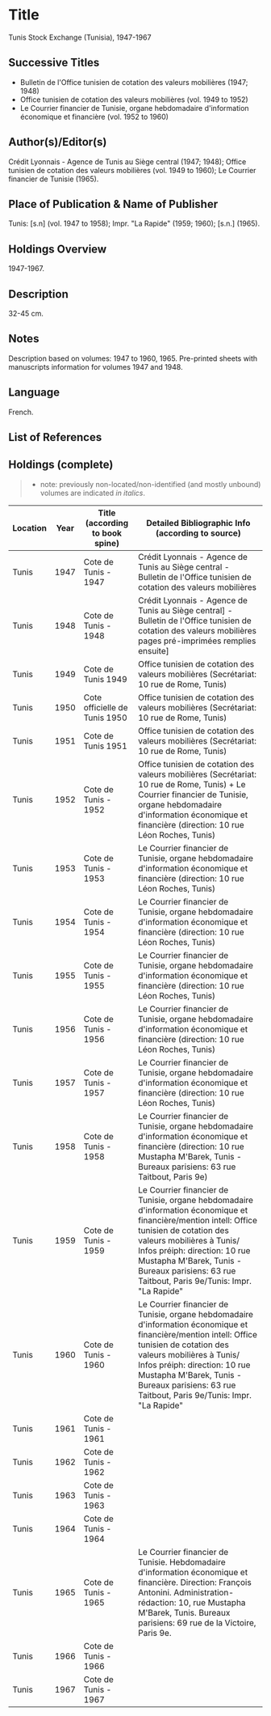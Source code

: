 # Title
Tunis Stock Exchange (Tunisia), 1947-1967

## Successive Titles
* Bulletin de l'Office tunisien de cotation des valeurs mobilières (1947; 1948)
* Office tunisien de cotation des valeurs mobilières (vol. 1949 to 1952)
* Le Courrier financier de Tunisie, organe hebdomadaire d'information économique et financière (vol. 1952 to 1960)

## Author(s)/Editor(s)
Crédit Lyonnais - Agence de Tunis au Siège central (1947; 1948); Office tunisien de cotation des valeurs mobilières (vol. 1949 to 1960); Le Courrier financier de Tunisie (1965).

## Place of Publication & Name of Publisher
Tunis: [s.n] (vol. 1947 to 1958); Impr. "La Rapide" (1959; 1960); [s.n.] (1965). 

## Holdings Overview
1947-1967.

## Description
32-45 cm.

## Notes
Description based on volumes: 1947 to 1960, 1965. Pre-printed sheets with manuscripts information for volumes 1947 and 1948.

## Language
French.

## List of References

## Holdings (complete)

> * note: previously non-located/non-identified (and mostly unbound) volumes are indicated *in italics*.

| Location | Year | Title (according to book spine) | Detailed Bibliographic Info (according to source)                                                                                                                                                                                                                                                        |
|----------|------|---------------------------------|----------------------------------------------------------------------------------------------------------------------------------------------------------------------------------------------------------------------------------------------------------------------------------------------------------|
| Tunis    | 1947 | Cote de Tunis - 1947            | Crédit Lyonnais - Agence de Tunis au Siège central - Bulletin de l'Office tunisien de cotation des valeurs mobilières                                                                                                                                                                                    |
| Tunis    | 1948 | Cote de Tunis - 1948            | Crédit Lyonnais - Agence de Tunis au Siège central] - Bulletin de l'Office tunisien de cotation des valeurs mobilières pages pré-imprimées remplies ensuite]                                                                                                                                             |
| Tunis    | 1949 | Cote de Tunis 1949              | Office tunisien de cotation des valeurs mobilières (Secrétariat: 10 rue de Rome, Tunis)                                                                                                                                                                                                                  |
| Tunis    | 1950 | Cote officielle de Tunis 1950   | Office tunisien de cotation des valeurs mobilières (Secrétariat: 10 rue de Rome, Tunis)                                                                                                                                                                                                                  |
| Tunis    | 1951 | Cote de Tunis 1951              | Office tunisien de cotation des valeurs mobilières (Secrétariat: 10 rue de Rome, Tunis)                                                                                                                                                                                                                  |
| Tunis    | 1952 | Cote de Tunis - 1952            | Office tunisien de cotation des valeurs mobilières (Secrétariat: 10 rue de Rome, Tunis) + Le Courrier financier de Tunisie, organe hebdomadaire d'information économique et financière (direction: 10 rue Léon Roches, Tunis)                                                                            |
| Tunis    | 1953 | Cote de Tunis - 1953            | Le Courrier financier de Tunisie, organe hebdomadaire d'information économique et financière (direction: 10 rue Léon Roches, Tunis)                                                                                                                                                                      |
| Tunis    | 1954 | Cote de Tunis - 1954            | Le Courrier financier de Tunisie, organe hebdomadaire d'information économique et financière (direction: 10 rue Léon Roches, Tunis)                                                                                                                                                                      |
| Tunis    | 1955 | Cote de Tunis - 1955            | Le Courrier financier de Tunisie, organe hebdomadaire d'information économique et financière (direction: 10 rue Léon Roches, Tunis)                                                                                                                                                                      |
| Tunis    | 1956 | Cote de Tunis - 1956            | Le Courrier financier de Tunisie, organe hebdomadaire d'information économique et financière (direction: 10 rue Léon Roches, Tunis)                                                                                                                                                                      |
| Tunis    | 1957 | Cote de Tunis - 1957            | Le Courrier financier de Tunisie, organe hebdomadaire d'information économique et financière (direction: 10 rue Léon Roches, Tunis)                                                                                                                                                                      |
| Tunis    | 1958 | Cote de Tunis - 1958            | Le Courrier financier de Tunisie, organe hebdomadaire d'information économique et financière (direction: 10 rue Mustapha M'Barek, Tunis - Bureaux parisiens: 63 rue Taitbout, Paris 9e)                                                                                                                  |
| Tunis    | 1959 | Cote de Tunis - 1959            | Le Courrier financier de Tunisie, organe hebdomadaire d'information économique et financière/mention intell: Office tunisien de cotation des valeurs mobilières à Tunis/ Infos préiph: direction: 10 rue Mustapha M'Barek, Tunis - Bureaux parisiens: 63 rue Taitbout, Paris 9e/Tunis: Impr. "La Rapide" |
| Tunis    | 1960 | Cote de Tunis - 1960            | Le Courrier financier de Tunisie, organe hebdomadaire d'information économique et financière/mention intell: Office tunisien de cotation des valeurs mobilières à Tunis/ Infos préiph: direction: 10 rue Mustapha M'Barek, Tunis - Bureaux parisiens: 63 rue Taitbout, Paris 9e/Tunis: Impr. "La Rapide" |
| Tunis    | 1961 | Cote de Tunis - 1961            |                                                                                                                                                                                                                                                                                                          |
| Tunis    | 1962 | Cote de Tunis - 1962            |                                                                                                                                                                                                                                                                                                          |
| Tunis    | 1963 | Cote de Tunis - 1963            |                                                                                                                                                                                                                                                                                                          |
| Tunis    | 1964 | Cote de Tunis - 1964            |                                                                                                                                                                                                                                                                                                          |
| Tunis    | 1965 | Cote de Tunis - 1965            | Le Courrier financier de Tunisie. Hebdomadaire d'information économique et financière. Direction: François Antonini. Administration-rédaction: 10, rue Mustapha M'Barek, Tunis. Bureaux parisiens: 69 rue de la Victoire, Paris 9e.                                                                      |
| Tunis    | 1966 | Cote de Tunis - 1966            |                                                                                                                                                                                                                                                                                                          |
| Tunis    | 1967 | Cote de Tunis - 1967            |                                                                                                                                                                                                                                                                                                          |

